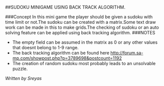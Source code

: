 ##SUDOKU MINIGAME USING BACK TRACK ALGORITHM.

###Concept 
In this mini game the player should be given a sudoku with time limit or not.The sudoku can be created with a matrix.Some text draw work
can be made in this to make grids.The checking of sudoku or an auto solving feature can be applied using back tracking algorithm.
###NOTES

* The empty field can be assumed in the matrix as 0 or any other values that doesnt belong to 1-9 range.
* The back tracking algorithm can be found here http://forum.sa-mp.com/showpost.php?p=3789698&postcount=1192
* The creation of random sudoku most probably leads to an unsolvable puzzle.

*Written by Sreyas*

